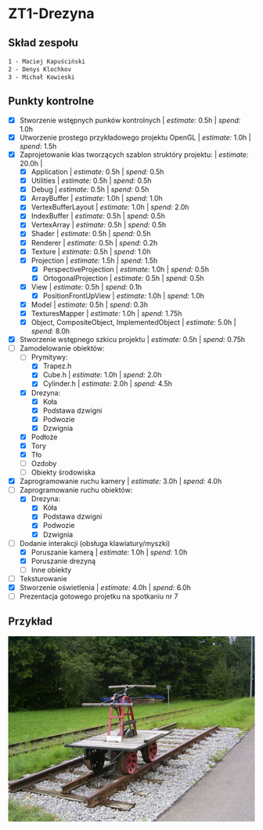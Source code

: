 # ZT1-Drezyna
## Skład zespołu
    1 - Maciej Kapuściński
    2 - Denys Klochkov
    3 - Michał Kowieski
    
## Punkty kontrolne
- [x] Stworzenie wstępnych punków kontrolnych | *estimate:* 0.5h | *spend:* 1.0h
- [x] Utworzenie prostego przykładowego projektu OpenGL | *estimate:* 1.0h | *spend:* 1.5h
- [x] Zaprojetowanie klas tworzących szablon struktóry projektu: | *estimate:* 20.0h |
    - [x] Application | *estimate:* 0.5h | *spend:* 0.5h
    - [x] Utilities | *estimate:* 0.5h | *spend:* 0.5h
    - [x] Debug | *estimate:* 0.5h | *spend:* 0.5h
    - [x] ArrayBuffer | *estimate:* 1.0h | *spend:* 1.0h
    - [x] VertexBufferLayout | *estimate:* 1.0h | *spend:* 2.0h
    - [x] IndexBuffer | *estimate:* 0.5h | *spend:* 0.5h
    - [x] VertexArray | *estimate:* 0.5h | *spend:* 0.5h
    - [x] Shader | *estimate:* 0.5h | *spend:* 0.5h
    - [x] Renderer | *estimate:* 0.5h | *spend:* 0.2h
    - [x] Texture | *estimate:* 0.5h | *spend:* 1.0h
    - [x] Projection | *estimate:* 1.5h | *spend:* 1.5h
    	- [x] PerspectiveProjection | *estimate:* 1.0h | *spend:* 0.5h
        - [x] OrtogonalProjection | *estimate:* 0.5h | *spend:* 0.5h
    - [x] View | *estimate:* 0.5h | *spend:* 0.1h
    	- [x] PositionFrontUpView | *estimate:* 1.0h | *spend:* 1.0h
    - [x] Model | *estimate:* 0.5h | *spend:* 0.3h
    - [x] TexturesMapper | *estimate:* 1.0h | *spend:* 1.75h
    - [x] Object, CompositeObject, ImplementedObject | *estimate:* 5.0h | *spend:* 8.0h
- [x] Stworzenie wstępnego szkicu projektu | *estimate:* 0.5h | *spend:* 0.75h
- [ ] Zamodelowanie obiektów:
    - [ ] Prymitywy:
        - [x] Trapez.h
        - [x] Cube.h | *estimate:* 1.0h | *spend:* 2.0h
        - [x] Cylinder.h  | *estimate:* 2.0h | *spend:* 4.5h
    - [x] Drezyna:
        - [x] Koła
        - [x] Podstawa dzwigni
        - [x] Podwozie
        - [x] Dzwignia
    - [x] Podłoże
    - [x] Tory
    - [x] Tło
    - [ ] Ozdoby
    - [ ] Obiekty środowiska
- [x] Zaprogramowanie ruchu kamery  | *estimate:* 3.0h | *spend:* 4.0h
- [ ] Zaprogramowanie ruchu obiektów:
    - [x] Drezyna: 
        - [x] Kóła
        - [x] Podstawa dzwigni
        - [x] Podwozie
        - [x] Dzwignia
- [ ] Dodanie interakcji (obsługa klawiatury/myszki)
    - [x] Poruszanie kamerą | *estimate:* 1.0h | *spend:* 1.0h
    - [x] Poruszanie drezyną
    - [ ] Inne obiekty
- [ ] Teksturowanie
- [x] Stworzenie oświetlenia | *estimate:* 4.0h | *spend:* 6.0h
- [ ] Prezentacja gotowego projetku na spotkaniu nr 7

## Przykład
   ![alt text](pictures/drezyna.JPG "Drezyna")

